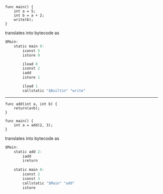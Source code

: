 ```clike
func main() {
    int a = 5;
    int b = a + 2;
    write(b);
}
```
translates into bytecode as
```asm
$Main:
    static main 0:
        iconst 5
        istore 0

        iload 0
        iconst 2
        iadd
        istore 1

        iload 1
        callstatic "$Builtin" "write"
```
---
```clike
func add(int a, int b) {
    return(a+b);
}

func main() {
    int a = add(2, 3);
}
```
translates into bytecode as
```asm
$Main:
    static add 2:
        iadd
        ireturn
    
    static main 0:
        iconst 2
        iconst 3
        callstatic "$Main" "add"
        istore
```